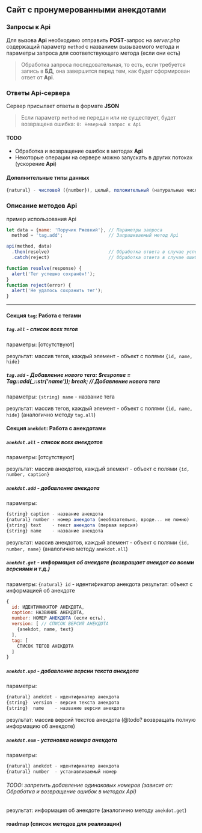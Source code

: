 ## Сайт с пронумерованными анекдотами

### Запросы к Api
Для вызова __Api__ необходимо отправить __POST__-запрос на _server.php_ содержащий параметр `method` с названием вызываемого метода и параметры запроса для соответствующего метода (если они есть)

> Обработка запроса последовательная, то есть, если требуется запись в __БД__, она завершится перед тем, как будет сформирован ответ от __Api__.

### Ответы Api-сервера
Сервер присылает ответы в формате __JSON__

> Если параметр `method` не передан или не существует, будет возвращена ошибка:
`0: Неверный запрос к Api`

#### TODO
* Обработка и возвращение ошибок в методах __Api__
* Некоторые операции на сервере можно запускать в других потоках (ускорение __Api__)

#### Дополнительные типы данных
```javascript
{natural} - числовой ({number}), целый, положительный (натуральные числа)
```

### Описание методов Api
пример использования Api
```javascript
let data = {name: 'Поручик Ржевкий'}, // Параметры запроса
  method = 'tag.add';                 // Запрашиваемый метод Api

api(method, data)
  .then(resolve)                      // Обработка ответа в случае успеха
  .catch(reject)                      // Обработка ответа в случае ошибки

function resolve(response) {
  alert('Тег успешно сохранён!');
}
function reject(error) {
  alert('Не удалось сохранить тег');
}
```

---
#### Секция `tag`: Работа с тегами

##### `tag.all` - список всех тегов
параметры: [отсутствуют]

результат: массив тегов, каждый элемент - объект с полями `{id, name, hide}`

##### `tag.add` - Добавление нового тега: $response = Tag::add(_::str('name'));   break; // Добавление нового тега
параметры: `{string} name` - название тега

результат: массив тегов, каждый элемент - объект с полями `{id, name, hide}` (аналогично методу `tag.all`)

#### Секция `anekdot`: Работа с анекдотами

##### `anekdot.all` - список всех анекдотов
параметры: [отсутствуют]

результат: массив анекдотов, каждый элемент - объект с полями `{id, number, caption}`

##### `anekdot.add` - добавление анекдота
параметры:
```javascript
{string} caption - название анекдота
{natural} number - номер анекдота (необязательно, вроде... не помню)
{string} text    - текст анекдота (первая версия)
{string} name    - название анекдота
```

результат: массив анекдотов, каждый элемент - объект с полями `{id, number, name}` (аналогично методу `anekdot.all`)

##### `anekdot.get` - информация об анекдоте (возвращает анекдот со всеми версиями и т.д.)
параметры: `{natural} id` - идентификатор анекдота
результат: объект с информацией об анекдоте
```javascript
{
  id: ИДЕНТИФИКАТОР АНЕКДОТА,
  caption: НАЗВАНИЕ АНЕКДОТА,
  number: НОМЕР АНЕКДОТА (если есть),
  version: [ // СПИСОК ВЕРСИЙ АНЕКДОТА
    {anekdot, name, text}
  ],
  tag: [
    СПИСОК ТЕГОВ АНЕКДОТА
  ]
}
```

##### `anekdot.upd` - добавление версии текста анекдота
параметры:
```javascript
{natural} anekdot - идентификатор анекдота
{string}  version - версия текста анекдота
{string}  name    - название версии анекдота
```

результат: массив версий текстов анекдота (@todo? возвращать полную информацию об анекдоте)

##### `anekdot.num` - установка номера анекдота
параметры:
```javascript
{natural} anekdot - идентификатор анекдота
{natural} number  - устанавливаемый номер
```

###### TODO: запретить добавление одинаковых номеров (зависит от: Обработка и возвращение ошибок в методах Api)

результат: информация об анекдоте (аналогично методу `anekdot.get`)

#### roadmap (список методов для реализации)
